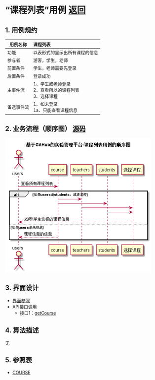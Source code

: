 

# “课程列表”用例 [返回](../README.md)
## 1. 用例规约

|用例名称|课程列表|
|-------|:-------------|
|功能|以表形式的显示出所有课程的信息|
|参与者|游客，学生，老师|
|前置条件|学生，老师需要先登录|
|后置条件|登录成功 |
|主事件流|1、学生或老师登录 <br>2、查看所以的课程列表<br>3、选择课程|
|备选事件流| 1、如未登录<br>1a、只能查看课程信息|

## 2. 业务流程（顺序图） [源码](../src/sequence课程列表.puml)
![sequence1](../sequence课程列表.png) 

## 3. 界面设计
- [界面参照]( ../界面/课程列表.md)
- API接口调用
    - 接口1：[getCourse](../接口/getCourse.md) 

## 4. 算法描述

无
    
## 5. 参照表

- [COURSE](../数据库设计.md/#COURSE)


